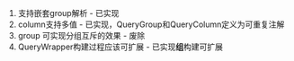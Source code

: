1. 支持嵌套group解析    - 已实现
2. column支持多值    - 已实现，QueryGroup和QueryColumn定义为可重复注解
3. group 可实现分组互斥的效果    - 废除
4. QueryWrapper构建过程应该可扩展   - 已实现**组**构建可扩展